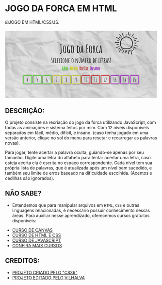 # JOGO DA FORCA EM HTML
☑️JOGO EM HTML/CSS/JS.

<img src="FOTO.png" align="center" width="500"> <br> 

## DESCRIÇÃO:
O projeto consiste na recriação do jogo da forca utilizando JavaScript, com todas as animações e sistema feitos por mim. Com 12 níveis disponíveis separados em fácil, médio, difícil, e insano.
(caso tenha jogado em uma versão anterior, clique no sol do menu para resetar e recarregar as palavras novas).

Para jogar, tente acertar a palavra oculta, guiando-se apenas por seu tamanho. Digite uma letra do alfabeto para tentar acertar uma letra, caso esteja acerta ela é escrita no espaço correspondente. Cada nível tem sua própria lista de palavras, que é atualizada após um nível bem sucedido, e também seu limite de erros baseado na dificuldade escolhida. (Acentos e cedilhas são ignorados).

## NÃO SABE?
- Entendemos que para manipular arquivos em `HTML`, `CSS` e outras linguagens relacionadas, é necessário possuir conhecimento nessas áreas. Para auxiliar nesse aprendizado, oferecemos cursos gratuitos disponíveis:
* [CURSO DE CANVAS](https://github.com/VILHALVA/CURSO-DE-CANVAS)
* [CURSO DE HTML E CSS](https://github.com/VILHALVA/CURSO-DE-HTML-E-CSS)
* [CURSO DE JAVASCRIPT](https://github.com/VILHALVA/CURSO-DE-JAVASCRIPT)
* [CONFIRA MAIS CURSOS](https://github.com/VILHALVA?tab=repositories&q=+topic:CURSO)

## CREDITOS:
- [PROJETO CRIADO PELO "C836"](https://github.com/C836/Jogo-da-forca)
- [PROJETO EDITADO PELO VILHALVA](https://github.com/VILHALVA)
